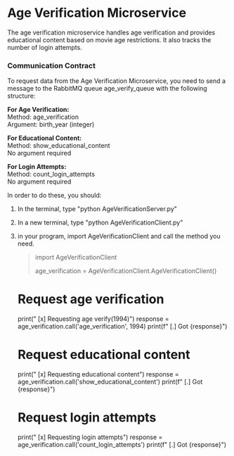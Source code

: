 # Age Verification Microservice
The age verification microservice handles age verification and provides educational content based on movie age restrictions. It also tracks the number of login attempts.

### Communication Contract
To request data from the Age Verification Microservice, you need to send a message to the RabbitMQ queue age_verify_queue with the following structure:

**For Age Verification:**<br />
Method: age_verification<br />
Argument: birth_year (integer)

**For Educational Content:**<br />
Method: show_educational_content<br />
No argument required

**For Login Attempts:**<br />
Method: count_login_attempts<br />
No argument required

In order to do these, you should:

1. In the terminal, type "python AgeVerificationServer.py"
2. In a new terminal, type "python AgeVerificationClient.py"
3. in your program, import AgeVerificationClient and call the method you need.

   >import AgeVerificationClient
   >
   >age_verification = AgeVerificationClient.AgeVerificationClient()

    # Request age verification
    print(" [x] Requesting age verify(1994)")
    response = age_verification.call('age_verification', 1994)
    print(f" [.] Got {response}")
    
    # Request educational content
    print(" [x] Requesting educational content")
    response = age_verification.call('show_educational_content')
    print(f" [.] Got {response}")
    
    # Request login attempts
    print(" [x] Requesting login attempts")
    response = age_verification.call('count_login_attempts')
    print(f" [.] Got {response}")
